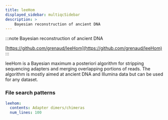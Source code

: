 ```yaml
---
title: leeHom
displayed_sidebar: multiqcSidebar
description: >
    Bayesian reconstruction of ancient DNA
---
```


<!--
~~~~~ DO NOT EDIT ~~~~~
This file is autogenerated from the MultiQC module python docstring.
Do not edit the markdown, it will be overwritten.

File path for the source of this content: multiqc/modules/leehom/leehom.py
~~~~~~~~~~~~~~~~~~~~~~~
-->

:::note
Bayesian reconstruction of ancient DNA

[https://github.com/grenaud/leeHom](https://github.com/grenaud/leeHom)
:::

leeHom is a Bayesian maximum a posteriori algorithm for stripping
sequencing adapters and merging overlapping portions of reads.
The algorithm is mostly aimed at ancient DNA and Illumina data but
can be used for any dataset.

### File search patterns

```yaml
leehom:
  contents: Adapter dimers/chimeras
  num_lines: 100
```
    